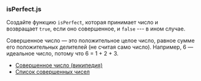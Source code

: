 ### isPerfect.js

Создайте функцию `isPerfect`, которая принимает число и возвращает `true`, если оно совершенное, и `false` --- в ином случае.

Совершенное число — это положительное целое число, равное сумме его положительных делителей (не считая само число). Например, 6 — идеальное число, потому что 6 = 1 + 2 + 3.

-   [Совершенное число (википедия)](https://ru.wikipedia.org/wiki/%D0%A1%D0%BE%D0%B2%D0%B5%D1%80%D1%88%D0%B5%D0%BD%D0%BD%D0%BE%D0%B5_%D1%87%D0%B8%D1%81%D0%BB%D0%BE)
-   [Список совершенных чисел](https://en.wikipedia.org/wiki/List_of_perfect_numbers)